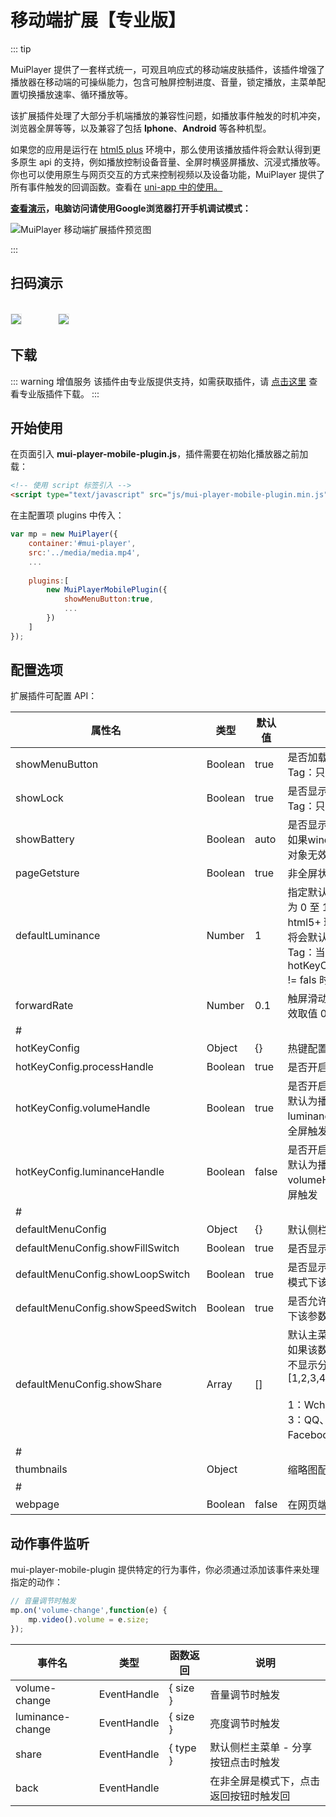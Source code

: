# 移动端扩展【专业版】

::: tip

MuiPlayer 提供了一套样式统一，可观且响应式的移动端皮肤插件，该插件增强了播放器在移动端的可操纵能力，包含可触屏控制进度、音量，锁定播放，主菜单配置切换播放速率、循环播放等。

该扩展插件处理了大部分手机端播放的兼容性问题，如播放事件触发的时机冲突，浏览器全屏等等，以及兼容了包括 **Iphone**、**Android** 等各种机型。

如果您的应用是运行在 [html5 plus](http://www.html5plus.org/doc/zh_cn/runtime.html) 环境中，那么使用该播放插件将会默认得到更多原生 api 的支持，例如播放控制设备音量、全屏时横竖屏播放、沉浸式播放等。你也可以使用原生与网页交互的方式来控制视频以及设备功能，MuiPlayer 提供了所有事件触发的回调函数。查看在 [uni-app 中的使用。](./uni-app/)

**[查看演示](/zh/demo/)，电脑访问请使用Google浏览器打开手机调试模式：**

<img src="https://muiplayer.oss-cn-shanghai.aliyuncs.com/static/image/mobile_preview.png" class="zoom-custom-imgs" alt="MuiPlayer 移动端扩展插件预览图" />

<ClientOnly><Player-Mobile></Player-Mobile></ClientOnly>

:::


## 扫码演示
<br/>
<img src="https://muiplayer.oss-cn-shanghai.aliyuncs.com/static/image/browser_view.png" class="zoom-custom-imgs" style="border: 1px solid #eaecef;" />

<div style="width: 50px;display: inline-block;"></div>
<img src="https://muiplayer.oss-cn-shanghai.aliyuncs.com/static/image/app_view.png" class="zoom-custom-imgs" style="border: 1px solid #eaecef;"  />



## 下载

::: warning 增值服务
该插件由专业版提供支持，如需获取插件，请 [点击这里](/zh/joinUs/#专业版插件) 查看专业版插件下载。
:::



## 开始使用


在页面引入 **mui-player-mobile-plugin.js**，插件需要在初始化播放器之前加载：

```html
<!-- 使用 script 标签引入 -->
<script type="text/javascript" src="js/mui-player-mobile-plugin.min.js"></script>
```

在主配置项 plugins 中传入：

```javascript
var mp = new MuiPlayer({
    container:'#mui-player',
    src:'../media/media.mp4',
    ...
    
    plugins:[
        new MuiPlayerMobilePlugin({
            showMenuButton:true,
            ...
        })
    ]
});
```



## 配置选项

扩展插件可配置 API：

| 属性名                            | 类型    | 默认值 | 说明                                                         |
| --------------------------------- | ------- | ------ | ------------------------------------------------------------ |
| showMenuButton                    | Boolean | true   | 是否加载默认的主菜单<br/>Tag：只有在手机横屏状态有效         |
| showLock                          | Boolean | true   | 是否显示播放锁定按钮<br/>Tag：只有在手机横屏状态有效         |
| showBattery                       | Boolean | auto   | 是否显示时间电量，默认为 auto。如果window.navigator.getBattery 对象无效那么不显示，反之显示。 |
| pageGetsture                      | Boolean | true   | 非全屏状态是否开启触屏控制手势                               |
| defaultLuminance                  | Number  | 1      | 指定默认播放器的亮度，取值范围为 0 至 1，默认为 1。如果在 html5+ 环境下，该参数设置无效，将会默认获取当前系统亮度<br/>Tag：当 hotKeyConfig['luminanceHandle'] != fals 时配置有效 |
| forwardRate                       | Number  | 0.1    | 触屏滑动控制视频的进退速率，有效取值 0.1 至 1                |
| #                                 |         |        |                                                              |
| hotKeyConfig                      | Object  | {}     | 热键配置                                                     |
| hotKeyConfig.processHandle        | Boolean | true   | 是否开启左右触屏滑动控制进度                                 |
| hotKeyConfig.volumeHandle         | Boolean | true   | 是否开启上下触屏滑动控制音量，默认为播放器右半屏，如果设置 luminanceHandle = false，那么将全屏触发 |
| hotKeyConfig.luminanceHandle      | Boolean | false  | 是否开启上下触屏滑动控制亮度，默认为播放器左半屏，如果设置 volumeHandle = false，那么将全屏触发 |
| #                                 |         |        |                                                              |
| defaultMenuConfig                 | Object  | {}     | 默认侧栏主菜单配置                                           |
| defaultMenuConfig.showFillSwitch  | Boolean | true   | 是否显示铺满全屏切换按钮                                     |
| defaultMenuConfig.showLoopSwitch  | Boolean | true   | 是否显示循环播放切换按钮，直播模式下该参数无效               |
| defaultMenuConfig.showSpeedSwitch | Boolean | true   | 是否允许切换播放速度，直播模式下该参数无效                   |
| defaultMenuConfig.showShare       | Array   | []     | 默认主菜单配置显示分享的按钮，如果该数组的类型配置个数为零则不显示分享按钮，参数接受：[1,2,3,4,5,6]<br /><br /> 1：Wchat、2：Wchat Moments、3：QQ、4：Twitter、5：Facebook、6：Copy Link |
| #                                 |         |        |                                                              |
| thumbnails                        | Object  |        | 缩略图配置，[参考](./thumbnails/)                            |
| #                                 |         |        |                                                              |
| webpage                           | Boolean | false  | 在网页端应用插件 `新增`                                      |



## 动作事件监听

mui-player-mobile-plugin 提供特定的行为事件，你必须通过添加该事件来处理指定的动作：

```javascript
// 音量调节时触发
mp.on('volume-change',function(e) {
    mp.video().volume = e.size;
});
```

| 事件名           | 类型        | 函数返回 | 说明                                   |
| ---------------- | ----------- | -------- | -------------------------------------- |
| volume-change    | EventHandle | { size } | 音量调节时触发                         |
| luminance-change | EventHandle | { size } | 亮度调节时触发                         |
| share            | EventHandle | { type } | 默认侧栏主菜单 - 分享按钮点击时触发    |
| back             | EventHandle |          | 在非全屏是模式下，点击返回按钮时触发回 |
